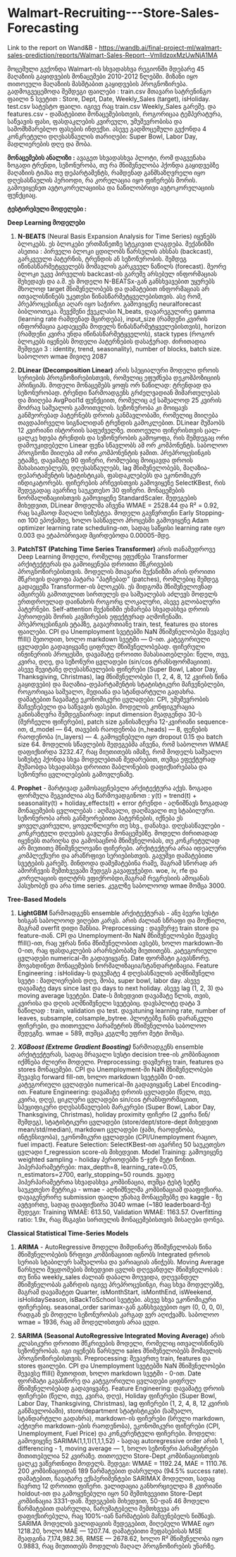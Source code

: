 # Walmart-Recruiting---Store-Sales-Forecasting

Link to the report on Wand&B - https://wandb.ai/final-project-ml/walmart-sales-prediction/reports/Walmart-Sales-Report--VmlldzoxMzUwNjA1MA

მოცემული გვქონდა Walmart-ის სხვადასხვა რეგიონში მდებარე 45 მაღაზიის გაყიდვების მონაცემები 2010-2012 წლებში. მიზანი იყო თითოეული მაღაზიის მასშტაბით გაყიდვების პროგნოზირება. 
გადმოგვეცემოდა შემდეგი ფაილები : 
train.csv მთავარი სატრენინგო ფაილი 5 სვეტით :  Store, Dept, Date, Weekly_Sales (target), isHoliday.
test.csv სატესტო ფაილი. იგივე რაც train.csv Weekly_Sales გარეშე.
და features.csv - დამატებითი მონაცემებისთვის, როგორიცაა ტემპერატურა, საწვავის ფასი, ფასდაკლების კვირეული, უმუშევრობისა და სამომხმარებლო ფასების ინდექსი.
ასევე გადმოცემული გვქონდა 4 კონკრეტული დღესასწაულის თარიღები: Super Bowl, Labor Day, მადლიერების დღე და შობა.

**მონაცემების ანალიზი :** ავაგეთ სხვადასხვა პლოტი, რომ დაგვენახა ზოგადი ტრენდი, სეზონურობა, თუ რა მნიშვნელობა ჰქონდა გაყიდვებზე მაღაზიის ტიპსა თუ დეპარტამენტს, რამდენად განმსაზღვრელი იყო დღესასწაულის პერიოდი, რა კორელაცია იყო ფიჩერებს შორის. გამოვიყენეთ ავტოკორელაციისა და  ნაწილობრივი ავტოკორელაციის ფუნქციაც.



**ტესტირებული მოდელები :**

**Deep Learning მოდელები**

1. **N-BEATS** (Neural Basis Expansion Analysis for Time Series) იყენებს ბლოკებს. ეს ბლოკები ერთმანეთზე სტეკივით ლაგდება. მექანიზმი ასეთია : პირველი ბლოკი ცდილობს წარსულის ახსნას (backcast), გარკვეული პატერნის, ტრენდის ან სეზონურობის. შემდეგ იწინასწარმეტყველებს მომავლის გარკვეულ ნაწილს (forecast). მეორე ბლოკი უკვე პირველის backcast-ის გარეშე არსებულ ინფორმაციას შეხედავს და ა.შ. ეს მოდელი N-BEATSx-გან განსხვავებით უყურებს მხოლოდ target მნიშვნელობებს და დამატებით ინფორმაციას არ ითვალისწინებს უკეთესი წინასწარმეტყველებისთვის.
ასე რომ, პრეპროცესინგი აღარ იყო საჭირო. გამოვიყენე neuralforecast ბიბლიოთეკა. შევქმენი ქვეკლასი N_beats, დავარეგულირე gamma (learning rate რამდენად მცირდება), input_size (რამდენი კვირის ინფორმაცია გადაეცემა მოდელს წინასწარმეტყველებისთვის), horizon (რამდენი კვირა უნდა იწინასწარმეტყველოს), stack types (როგორ ბლოკებს იყენებს მოდელი პატერნების დასაჭერად. ძირითადია შემდეგი 3 : identity, trend, seasonality), number of blocks, batch size. საბოლოო wmae მივიღე 2087

2. **DLinear (Decomposition Linear)** არის სპეციალური მოდელი დროის სერიების პროგნოზირებისთვის, რომელიც ეფუძნება დეკომპოზიციის პრინციპს. მოდელი მონაცემებს ყოფს ორ ნაწილად: ტრენდად და სეზონურობად. ტრენდი წარმოადგენს გრძელვადიან მიმართულებას და მიიღება AvgPool1d ფუნქციით, რომელიც აქ საშუალოდ 25 კვირის მოძრავ საშუალოს გამოითვლის. სეზონურობა კი მოიცავს განმეორებად პატერნებს დროის განმავლობაში, რომელიც მიიღება თავდაპირველი სიგნალიდან ტრენდის გამოკლებით.
DLinear მუშაობს 12 კვირიანი ისტორიის საფუძველზე. თითოეული ფიჩერისთვის ცალ-ცალკე ხდება ტრენდის და სეზონურობის გამოყოფა, რის შემდეგაც ორი დამოუკიდებელი Linear ფენა სწავლობს ამ ორ კომპონენტს. საბოლოო პროგნოზი მიიღება ამ ორი კომპონენტის ჯამით.
პრეპროცესინგის ეტაპზე, დავამატე 90 ფიჩერი, რომლებიც მოიცავდა დროის მახასიათებლებს, დღესასწაულებს, lag მნიშვნელობებს, მაღაზია-დეპარტამენტის სტატისტიკას, ფასდაკლებებს და ეკონომიკურ ინდიკატორებს. ფიჩერების არჩევისთვის გამოვიყენე SelectKBest, რის შედეგადაც ავარჩიე საუკეთესო 30 ფიჩერი. მონაცემების ნორმალიზაციისთვის გამოვიყენე StandardScaler.
შედეგების მიხედვით, DLinear მოდელმა აჩვენა WMAE = 2528.44 და R² = 0.92, რაც საკმაოდ მაღალი სიზუსტეა. მოდელი გავწვრთენი Early Stopping-ით 100 ეპოქამდე, ხოლო სასწავლო პროცესში გამოვიყენე Adam optimizer learning rate scheduling-ით, სადაც საწყისი learning rate იყო 0.003 და ეტაპობრივად მცირდებოდა 0.00005-მდე.

3. **PatchTST (Patching Time Series Transformer)** არის თანამედროვე Deep Learning მოდელი, რომელიც ეფუძნება Transformer არქიტექტურას და გამოიყენება დროითი მწკრივების პროგნოზირებისთვის. მოდელის მთავარი მექანიზმი არის დროითი მწკრივის დაყოფა პატარა "პატჩებად" (patches), რომლებიც შემდეგ გადაეცემა Transformer-ის ბლოკებს. ეს მიდგომა მნიშვნელოვნად ამცირებს გამოთვლით სირთულეს და საშუალებას აძლევს მოდელს ერთდროულად დაინახოს როგორც ლოკალური, ასევე გლობალური პატერნები. Self-attention მექანიზმი ეხმარება სხვადასხვა დროის პერიოდებს შორის კავშირების ეფექტურად აღმოჩენაში.
პრეპროცესინგის ეტაპზე, გავაერთიანე train, test, features და stores ფაილები. CPI და Unemployment სვეტებში NaN მნიშვნელობები შევავსე ffill() მეთოდით, ხოლო markdown სვეტში — 0-ით. კატეგორიული ცვლადები გადავიყვანე ციფრულ მნიშვნელობებად.
ფიჩერული ინჟინერიის პროცესში, დავამატე დროითი მახასიათებლები: წელი, თვე, კვირა, დღე, და სეზონური ცვლადები (sin/cos ტრანსფორმაციით). ასევე შევიტანე დღესასწაულების ფიჩერები (Super Bowl, Labor Day, Thanksgiving, Christmas), lag მნიშვნელობები (1, 2, 4, 8, 12 კვირის წინა გაყიდვები) და მაღაზია-დეპარტამენტის სტატისტიკური მაჩვენებლები, როგორიცაა საშუალო, მედიანა და სტანდარტული გადახრა. დამატებით ჩავამატე ეკონომიკური ცვლადები: CPI, უმუშევრობის მაჩვენებელი და საწვავის ფასები.
მოდელის კონფიგურაცია განისაზღვრა შემდეგნაირად: input dimension შეადგენდა 30-ს (შერჩეული ფიჩერები), patch size განისაზღვრა 12-კვირიანი sequence-ით, d_model — 64, თავების რაოდენობა (n_heads) — 8, ფენების რაოდენობა (n_layers) — 4. გამოყენებული იყო dropout 0.15 და batch size 64.
მოდელის სწავლების შედეგებმა აჩვენა, რომ საბოლოო WMAE დაფიქსირდა 3232.47, რაც მიუთითებს იმაზე, რომ მოდელს საშუალო სიზუსტე ჰქონდა სხვა მოდელებთან შედარებით, თუმცა ეფექტურად მუშაობდა სხვადასხვა დროითი შაბლონების დაფიქსირებასა და სეზონური ცვლილებების გამოვლენაზე.
4. **Prophet** - მარტივად გამოსაყენებელი არქიტექტურა აქვს.  ზოგადი ფორმულა შეგვიძლია ასე წარმოვადგინოთ :
y(t) = trend(t) + seasonality(t) + holiday_effects(t) + error
ტრენდი - აღნიშნავს ზოგადად მონაცემების ცვლილებას : აღმავალი, დაღმავალი თუ სტაბილური.
სეზონურობა არის განმეორებითი პატერნების, იქნება ეს ყოველკვირეული, ყოველწლიური თუ სხვ., დანახვა. 
დღესასწაულები - კონკრეტული დღეების გავლენა მონაცემებზე.
მოდელი ძირითადად იყენებს თარიღსა და გამოსაცნობ მნიშვნელობას, თუ კონკრეტულად არ მიუთითე მნიშვნელოვანი ფიჩერები. არქიტექტურა არაა იდეალური კომპლექსური და არაწრფივი სერიებისთვის. გავუშვი დამატებითი სვეტების გარეშე. მინდოდა დამემატებინა რამე, მაგრამ სწორად არ ამორჩევის შემთხვევაში შედეგს გავაფუჭებდი. woe, iv, rfe და კორელაციის ფილტრს ვფიქრობდი,მაგრამ რეგრესიის ამოცანას პასუხობენ და არა time series. კეგლზე საბოლოოდ wmae მომცა 3000.


**Tree-Based Models** 
1. **LightGBM** წარმოადგენს ensemble არქიტექტურას - ანუ ბევრი სუსტი ხისგან საბოლოოდ ვიღებთ კარგს. არის ძალიან სწრაფი და მოქნილი, მაგრამ overfit დიდი შანსია. 
Preprocessing : დავმერჯე train store  და feature-თან. CPI და Unemployment-ში NaN მნიშვნელობები შევავსე ffill()-ით, რაც უჯრას წინა მნიშვნელობით ავსებს, ხოლო markdown-ში 0-ით, რაც ფასდაკლების არარსებობაზე მიუთითებს. კატეგორიული ცვლადები numerical-ში გადავიყვანე. Date ფორმატი გავასწორე. მოვახდინეთ მონაცემების ნორმალიზაცია/სტანდარტიზაცია. 
Feature Engineering : isHoliday-ს დავუმატე 4 დღესასწაულის აღმნიშვნელი სვეტი : მადლიერების დღე, შობა, super bowl, labor day. ასევე დავამატე days since last და days to next holiday. ასევე lag (1, 2, 3) და moving average სვეტები. Date-ს მიხედვით დავამატე წლის, თვის, კვირისა და დღის აღმნიშვნელი სვეტებიც. 
დავსპლიტე დატა 3 ნაწილად : train, validation და test. დავაtuning learning rate, number of leaves, subsample, colsample_bytree. პლოტებზე ჩანს დარანკული ფიჩერები, და თითოეული პარამეტრის მნიშვნელობა საბოლოო შედეგზე. wmae = 589, თუმცა კეგლზე უფრო მეტი მომცა.

2. ***XGBoost (Extreme Gradient Boosting)*** წარმოადგენს ensemble არქიტექტურას, სადაც მრავალი სუსტი decision tree-ის კომბინაციით იქმნება ძლიერი მოდელი.
Preprocessing: დავმერჯე train, features და stores მონაცემები. CPI და Unemployment-ში NaN მნიშვნელობები შევავსე forward fill-ით, ხოლო markdown სვეტებში 0-ით. კატეგორიული ცვლადები numerical-ში გადავიყვანე Label Encoding-ით.
Feature Engineering: დავამატე დროის ცვლადები (წელი, თვე, კვირა, დღე), ციკლური ცვლადები sin/cos ტრანსფორმაციით, სპეციფიკური დღესასწაულების მარკერები (Super Bowl, Labor Day, Thanksgiving, Christmas), holiday proximity ფიჩერი (2 კვირა წინ/შემდეგ), სტატისტიკური ცვლადები (store/dept/store-dept მიხედვით mean/std/median), markdown ცვლადები (ჯამი, რაოდენობა, ინტენსივობა), ეკონომიკური ცვლადები (CPI/Unemployment რაციო, fuel impact).
Feature Selection: SelectKBest-ით ავარჩიე 50 საუკეთესო ცვლადი f_regression score-ის მიხედვით.
Model Training: გამოვიყენე weighted sampling - holiday პერიოდებში 5-ჯერ მეტი წონით. ჰიპერპარამეტრები: max_depth=8, learning_rate=0.05, n_estimators=2700, early_stopping=50 rounds. ვცადე ჰიპერპარამეტრთა სხვადასხვა კომბინაცია, თუმცა ტესტ სეტზე საუკეთესო მეტრიკა - wmae - აღნიშნულმა კომბინაციამ დააფიქსირა. დავაგენერირე submission ფაილი უნახავ მონაცემებზე და kaggle - ზე ავტვირთე, სადაც დააფიქსირა 3040 wmae (~180 leaderboard-ზე)
შედეგი: Training WMAE: 613.50, Validation WMAE: 1163.57. Overfitting ratio: 1.9x, რაც მსგავსი სირთულის მონაცემებისთვის მისაღები დონეა.

**Classical Statistical Time-Series Models**
1. **ARIMA** -
AutoRegressive მოდელი მიმდინარე მნიშვნელობას წინა მნიშვნელობების წრფივი კომბინაციით იცნობს
Integrated დროის სერიას სტაბილურ საშუალოსა და ვარიაციას ანიჭებს. 
Moving Average წარსული შეცდომების მიხედვით ცვლის დღევანდელ მნიშვნელობას : თუ წინა weekly_sales ძალიან დაბალი მოუვიდა, დღევანდელ მნიშვნელობას გაზრდის 
იგივე პრეპროცესინგი, რაც სხვა მოდელებზე, მაგრამ დავამატეთ Quarter, isMonthStart, isMonthEnd, isWeekend, isHolidaySeason, isBackToSchool სვეტები. ასევე სხვა ეკონომიკური ფიჩერებიც. seasonal_order sarimax-გან განსხვავებით იყო (0, 0, 0, 0), რადგან ეს მოდელი სეზონურობას კარგად ვერ აღიქვამს. საბოლოო wmae = 1936, რაც ამ მოდელისთვის არაა ცუდი.


2. **SARIMA (Seasonal AutoRegressive Integrated Moving Average)** არის კლასიკური დროითი მწკრივების მოდელი, რომელიც ითვალისწინებს სეზონურობას. იგი იყენებს წარსული sales მნიშვნელობებს მომავლის პროგნოზირებისთვის.
Preprocessing: შევაერთე train, features და stores ფაილები. CPI და Unemployment სვეტებში NaN მნიშვნელობები შევავსე ffill() მეთოდით, ხოლო markdown სვეტში - 0-ით. Date ფორმატი გავასწორე და კატეგორიული ცვლადები ციფრულ მნიშვნელობებად გადავიყვანე.
Feature Engineering: დავამატე დროის ფიჩერები (წელი, თვე, კვირა, დღე), Holiday ფიჩერები (Super Bowl, Labor Day, Thanksgiving, Christmas), lag ფიჩერები (1, 2, 4, 8, 12 კვირის განმავლობაში), store/department სტატისტიკები (საშუალო, სტანდარტული გადახრა), markdown-ის ფიჩერები (სრული markdown, აქტიური markdown-ების რაოდენობა), ეკონომიკური ფიჩერები (CPI, Unemployment, Fuel Price) და კონკურენტული ფიჩერები.
მოდელი: გამოვიყენე SARIMA(1,1,1)(1,1,1,52) - სადაც autoregressive order არის 1, differencing - 1, moving average — 1, ხოლო სეზონური პარამეტრები მითითებულია 52 კვირაზე. თითოეული Store-Dept კომბინაციისთვის ცალკე ვაწვრთნიდი მოდელს.
შედეგი: WMAE = 1192.24, MAE = 1110.76. 200 კომბინაციიდან 189 წარმატებით დასრულდა (94.5% success rate).
დამატებით, ჩავატარე ექსპერიმენტები SARIMAX მოდელით, სადაც ჩავრთე 12 დროითი ფიჩერი. ვალიდაცია განხორციელდა 8 კვირიანი holdout-ით და გამოყენებული იყო 50 შემთხვევითი Store-Dept კომბინაცია 3331-დან. შედეგების მიხედვით, 50-დან 46 მოდელი წარმატებით დასრულდა, წარუმატებელი შემთხვევა არ დაფიქსირებულა, რაც 100%-იან წარმატების მაჩვენებელს ნიშნავს. SARIMA მოდელის ვალიდაციის შედეგებით, მიღებული WMAE იყო 1218.20, ხოლო MAE — 1207.74. დამატებითი შეფასებისას MSE შეადგინა 7,174,982.36, RMSE — 2678.62, ხოლო R² მნიშვნელობა იყო 0.9883, რაც მიუთითებს მოდელის მაღალ პროგნოზირების უნარზე.
